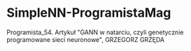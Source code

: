 # SimpleNN-ProgramistaMag
Programista_54. Artykuł "GANN w natarciu, czyli genetycznie programowane sieci neuronowe", GRZEGORZ GRZĘDA
